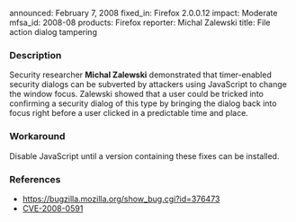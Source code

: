 announced: February 7, 2008
fixed_in: Firefox 2.0.0.12
impact: Moderate
mfsa_id: 2008-08
products: Firefox
reporter: Michal Zalewski
title: File action dialog tampering

<h3>Description</h3>

<p>Security researcher <strong>Michal Zalewski</strong> demonstrated
that timer-enabled security dialogs can be subverted by attackers using
JavaScript to change the window focus.  Zalewski showed that a user
could be tricked into confirming a security dialog of this type by
bringing the dialog back into focus right before a user clicked in
a predictable time and place.</p>

<h3>Workaround</h3>

<p>Disable JavaScript until a version containing these fixes can be installed.</p>

<h3>References</h3>

<ul>
  <li><a href="https://bugzilla.mozilla.org/show_bug.cgi?id=376473">
       https://bugzilla.mozilla.org/show_bug.cgi?id=376473</a></li>

  <li><a class="ex-ref" href="http://cve.mitre.org/cgi-bin/cvename.cgi?name=CVE-2008-0591">
       CVE-2008-0591</a></li>

</ul>



